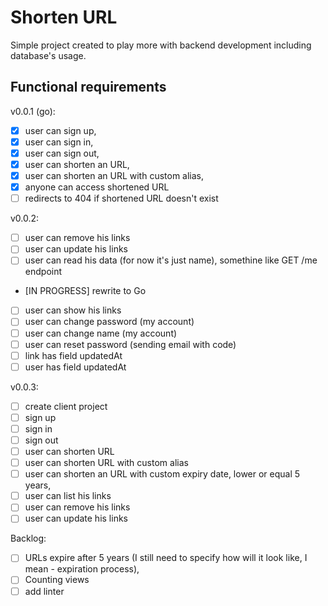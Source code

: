 # Shorten URL

Simple project created to play more with backend development including database's usage. 

## Functional requirements

v0.0.1 (go):

- [x] user can sign up,
- [x] user can sign in,
- [x] user can sign out,
- [x] user can shorten an URL,
- [x] user can shorten an URL with custom alias,
- [x] anyone can access shortened URL
- [ ] redirects to 404 if shortened URL doesn't exist

v0.0.2:

- [ ] user can remove his links
- [ ] user can update his links
- [ ] user can read his data (for now it's just name), somethine like GET /me endpoint
- [IN PROGRESS] rewrite to Go
- [ ] user can show his links
- [ ] user can change password (my account)
- [ ] user can change name (my account)
- [ ] user can reset password (sending email with code)
- [ ] link has field updatedAt
- [ ] user has field updatedAt

v0.0.3:

- [ ] create client project
- [ ] sign up
- [ ] sign in
- [ ] sign out
- [ ] user can shorten URL
- [ ] user can shorten URL with custom alias
- [ ] user can shorten an URL with custom expiry date, lower or equal 5 years,
- [ ] user can list his links
- [ ] user can remove his links
- [ ] user can update his links

Backlog:

- [ ] URLs expire after 5 years (I still need to specify how will it look like, I mean - expiration process),
- [ ] Counting views
- [ ] add linter
